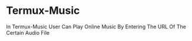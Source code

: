 # Termux-Music
In Termux-Music User Can Play Online Music By Entering The URL Of The Certain Audio File
